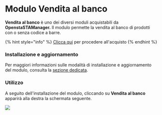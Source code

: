 # Modulo Vendita al banco

**Vendita al banco** è uno dei diversi moduli acquistabili da **OpenstaSTAManager.** Il modulo permette la vendita al banco di prodotti con o senza codice a barre.

{% hint style="info" %}
[Clicca qui](https://www.openstamanager.com/prodotto/vendita-al-banco/) per procedere all'acquisto
{% endhint %}

### Installazione e aggiornamento

Per maggiori informazioni sulle modalità di installazione e aggiornamento del modulo, consulta la [sezione dedicata](../installazione-e-aggiornamento.md).

### Utilizzo

A seguito dell'installazione del modulo, cliccando su **Vendita al banco** apparirà alla destra la schermata seguente.

![](https://gblobscdn.gitbook.com/assets%2F-LZJeLg23eVDvrCv74U7%2F-La1CytZA2DtKl0O8Gak%2F-La1G9ofvPZC5eIq-ASt%2FVenditaAlBanco.png?alt=media&token=42eac49f-6cc7-4d0d-906d-729b09d57fd2)

